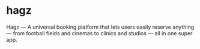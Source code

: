 # hagz
Hagz — A universal booking platform that lets users easily reserve anything — from football fields and cinemas to clinics and studios — all in one super app.
